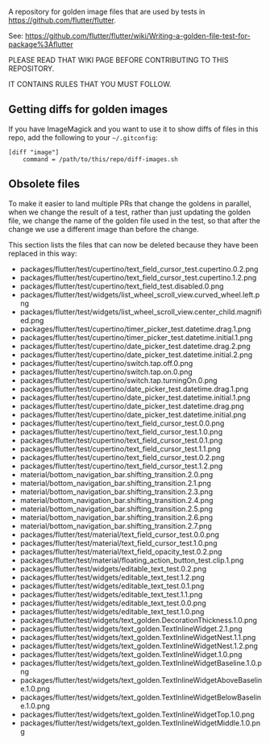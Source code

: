A repository for golden image files that are used by tests in https://github.com/flutter/flutter.

See: https://github.com/flutter/flutter/wiki/Writing-a-golden-file-test-for-package%3Aflutter

PLEASE READ THAT WIKI PAGE BEFORE CONTRIBUTING TO THIS REPOSITORY.

IT CONTAINS RULES THAT YOU MUST FOLLOW.

## Getting diffs for golden images

If you have ImageMagick and you want to use it to show diffs of files
in this repo, add the following to your `~/.gitconfig`:

```
[diff "image"]
    command = /path/to/this/repo/diff-images.sh
```

## Obsolete files

To make it easier to land multiple PRs that change the goldens in
parallel, when we change the result of a test, rather than just
updating the golden file, we change the name of the golden file
used in the test, so that after the change we use a different
image than before the change.

This section lists the files that can now be deleted because
they have been replaced in this way:

- packages/flutter/test/cupertino/text_field_cursor_test.cupertino.0.2.png
- packages/flutter/test/cupertino/text_field_cursor_test.cupertino.1.2.png
- packages/flutter/test/cupertino/text_field_test.disabled.0.png
- packages/flutter/test/widgets/list_wheel_scroll_view.curved_wheel.left.png
- packages/flutter/test/widgets/list_wheel_scroll_view.center_child.magnified.png
- packages/flutter/test/cupertino/timer_picker_test.datetime.drag.1.png
- packages/flutter/test/cupertino/timer_picker_test.datetime.initial.1.png
- packages/flutter/test/cupertino/date_picker_test.datetime.drag.2.png
- packages/flutter/test/cupertino/date_picker_test.datetime.initial.2.png
- packages/flutter/test/cupertino/switch.tap.off.0.png
- packages/flutter/test/cupertino/switch.tap.on.0.png
- packages/flutter/test/cupertino/switch.tap.turningOn.0.png
- packages/flutter/test/cupertino/date_picker_test.datetime.drag.1.png
- packages/flutter/test/cupertino/date_picker_test.datetime.initial.1.png
- packages/flutter/test/cupertino/date_picker_test.datetime.drag.png
- packages/flutter/test/cupertino/date_picker_test.datetime.initial.png
- packages/flutter/test/cupertino/text_field_cursor_test.0.0.png
- packages/flutter/test/cupertino/text_field_cursor_test.1.0.png
- packages/flutter/test/cupertino/text_field_cursor_test.0.1.png
- packages/flutter/test/cupertino/text_field_cursor_test.1.1.png
- packages/flutter/test/cupertino/text_field_cursor_test.0.2.png
- packages/flutter/test/cupertino/text_field_cursor_test.1.2.png
- material/bottom_navigation_bar.shifting_transition.2.0.png
- material/bottom_navigation_bar.shifting_transition.2.1.png
- material/bottom_navigation_bar.shifting_transition.2.3.png
- material/bottom_navigation_bar.shifting_transition.2.4.png
- material/bottom_navigation_bar.shifting_transition.2.5.png
- material/bottom_navigation_bar.shifting_transition.2.6.png
- material/bottom_navigation_bar.shifting_transition.2.7.png
- packages/flutter/test/material/text_field_cursor_test.0.0.png
- packages/flutter/test/material/text_field_cursor_test.1.0.png
- packages/flutter/test/material/text_field_opacity_test.0.2.png
- packages/flutter/test/material/floating_action_button_test.clip.1.png
- packages/flutter/test/widgets/editable_text_test.0.2.png
- packages/flutter/test/widgets/editable_text_test.1.2.png
- packages/flutter/test/widgets/editable_text_test.0.1.png
- packages/flutter/test/widgets/editable_text_test.1.1.png
- packages/flutter/test/widgets/editable_text_test.0.0.png
- packages/flutter/test/widgets/editable_text_test.1.0.png
- packages/flutter/test/widgets/text_golden.DecorationThickness.1.0.png
- packages/flutter/test/widgets/text_golden.TextInlineWidget.2.1.png
- packages/flutter/test/widgets/text_golden.TextInlineWidgetNest.1.1.png
- packages/flutter/test/widgets/text_golden.TextInlineWidgetNest.1.2.png
- packages/flutter/test/widgets/text_golden.TextInlineWidget.1.0.png
- packages/flutter/test/widgets/text_golden.TextInlineWidgetBaseline.1.0.png
- packages/flutter/test/widgets/text_golden.TextInlineWidgetAboveBaseline.1.0.png
- packages/flutter/test/widgets/text_golden.TextInlineWidgetBelowBaseline.1.0.png
- packages/flutter/test/widgets/text_golden.TextInlineWidgetTop.1.0.png
- packages/flutter/test/widgets/text_golden.TextInlineWidgetMiddle.1.0.png
